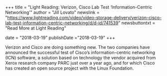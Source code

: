 +++
title = "Light Reading: Verizon, Cisco Lab Test ‘Information-Centric Networking’"
author = "Jill Lovato"
newslink = "https://www.lightreading.com/video/video-storage-delivery/verizon-cisco-lab-test-information-centric-networking/d/d-id/741539"
newsbuttontxt = "Read More at Light Reading"

date = "2018-03-19"
publishDate ="2018-03-19"
+++

Verizon and Cisco are doing something new. The two companies have announced the
successful test of Cisco’s information-centric networking (ICN) software, a solution
based on technology the vendor acquired from Xerox research company PARC just over
a year ago, and for which Cisco has created an open source project with the Linux Foundation.
